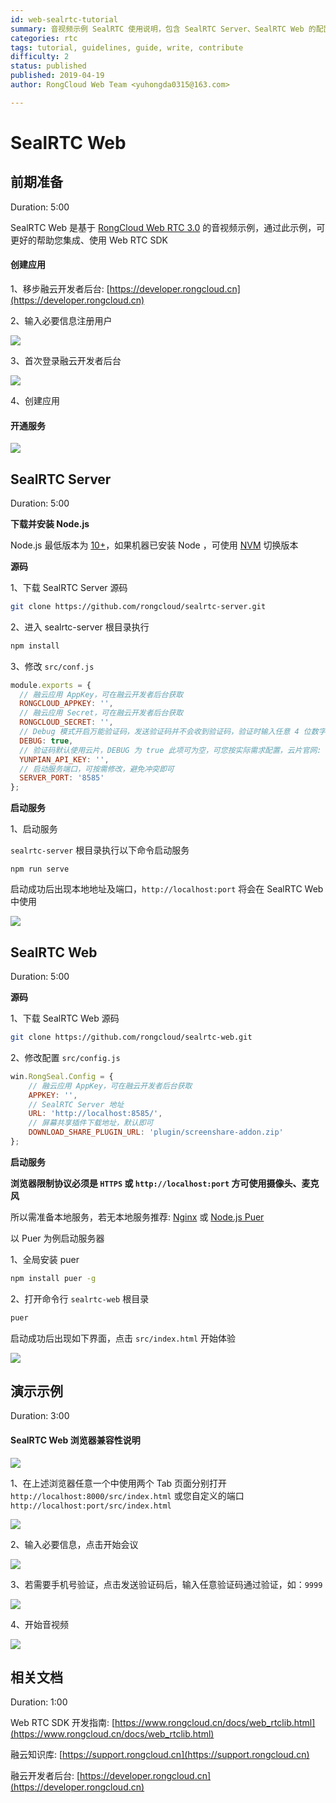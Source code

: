 ```yaml
---
id: web-sealrtc-tutorial
summary: 音视频示例 SealRTC 使用说明，包含 SealRTC Server、SealRTC Web 的配置说明，通过本教程我们将快速本地运行 SealRTC，作为后续集成开发的示例，参考使用
categories: rtc
tags: tutorial, guidelines, guide, write, contribute
difficulty: 2
status: published
published: 2019-04-19
author: RongCloud Web Team <yuhongda0315@163.com>

---
```


# SealRTC Web

## 前期准备

Duration: 5:00

SealRTC Web 是基于 [RongCloud Web RTC 3.0](https://www.rongcloud.cn/docs/web_rtclib.html) 的音视频示例，通过此示例，可更好的帮助您集成、使用 Web RTC SDK

#### 创建应用

1、移步融云开发者后台: [https://developer.rongcloud.cn](https://developer.rongcloud.cn)

2、输入必要信息注册用户

![](./register.png)

3、首次登录融云开发者后台

![](./first-login.png)

4、创建应用

#### 开通服务

![](./open.png)

## SealRTC Server

Duration: 5:00

**下载并安装 Node.js**

 Node.js 最低版本为 [10+](http://nodejs.cn/download/)，如果机器已安装 Node ，可使用 [NVM](https://github.com/creationix/nvm) 切换版本

**源码**

1、下载 SealRTC Server 源码

```bash
git clone https://github.com/rongcloud/sealrtc-server.git
```

2、进入 sealrtc-server 根目录执行

```bash
npm install
```

3、修改 `src/conf.js` 

```js
module.exports = {
  // 融云应用 AppKey，可在融云开发者后台获取
  RONGCLOUD_APPKEY: '',
  // 融云应用 Secret，可在融云开发者后台获取
  RONGCLOUD_SECRET: '',
  // Debug 模式开启万能验证码，发送验证码并不会收到验证码，验证时输入任意 4 位数字即可
  DEBUG: true,
  // 验证码默认使用云片，DEBUG 为 true 此项可为空，可您按实际需求配置，云片官网: https://www.yunpian.com/
  YUNPIAN_API_KEY: '',
  // 启动服务端口，可按需修改，避免冲突即可
  SERVER_PORT: '8585'
};
```

**启动服务**

1、启动服务

`sealrtc-server` 根目录执行以下命令启动服务

```
npm run serve
```

启动成功后出现本地地址及端口，`http://localhost:port` 将会在 SealRTC Web 中使用

![](./serve.png)


## SealRTC Web

Duration: 5:00

**源码**

1、下载 SealRTC Web 源码

```bash
git clone https://github.com/rongcloud/sealrtc-web.git
```

2、修改配置 `src/config.js`

```js
win.RongSeal.Config = {
    // 融云应用 AppKey，可在融云开发者后台获取
    APPKEY: '',
    // SealRTC Server 地址
    URL: 'http://localhost:8585/',
    // 屏幕共享插件下载地址，默认即可
    DOWNLOAD_SHARE_PLUGIN_URL: 'plugin/screenshare-addon.zip'
};
```

**启动服务**

__浏览器限制协议必须是 `HTTPS` 或 `http://localhost:port` 方可使用摄像头、麦克风__

所以需准备本地服务，若无本地服务推荐: [Nginx](http://nginx.org/en/download.html) 或 [Node.js Puer](https://www.npmjs.com/package/puer)

以 Puer 为例启动服务器

1、全局安装 puer

```bash
npm install puer -g
```

2、打开命令行 `sealrtc-web` 根目录

```bash
puer
```

启动成功后出现如下界面，点击 `src/index.html` 开始体验

![](./puer.png)

## 演示示例

Duration: 3:00

#### SealRTC Web 浏览器兼容性说明

![](./compatible.png)

1、在上述浏览器任意一个中使用两个 Tab 页面分别打开 `http://localhost:8000/src/index.html` 或您自定义的端口 `http://localhost:port/src/index.html`

![](./login.png)

2、输入必要信息，点击开始会议

![](./login-input.png)

3、若需要手机号验证，点击发送验证码后，输入任意验证码通过验证，如：`9999`

![](./verify.png)

4、开始音视频

![](./finished.png)

## 相关文档

Duration: 1:00

Web RTC SDK 开发指南: [https://www.rongcloud.cn/docs/web_rtclib.html](https://www.rongcloud.cn/docs/web_rtclib.html)

融云知识库: [https://support.rongcloud.cn](https://support.rongcloud.cn)

融云开发者后台: [https://developer.rongcloud.cn](https://developer.rongcloud.cn)

